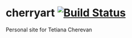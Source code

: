 # cherryart  [![Build Status](https://travis-ci.org/spolischook/cherryart.svg?branch=master)](https://travis-ci.org/spolischook/cherryart)
Personal site for Tetiana Cherevan
